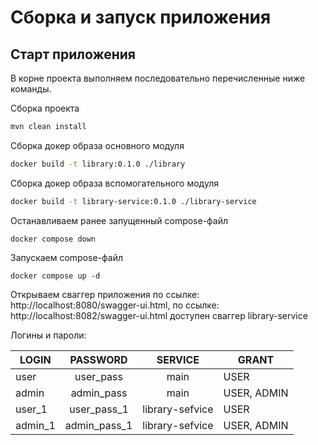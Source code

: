 # Сборка и запуск приложения
## Старт приложения
В корне проекта выполняем последовательно перечисленные ниже команды.

Сборка проекта
```sh
mvn clean install
```

Сборка докер образа основного модуля
```sh
docker build -t library:0.1.0 ./library 
```

Сборка докер образа вспомогательного модуля
```sh
docker build -t library-service:0.1.0 ./library-service 
```

Останавливаем ранее запущенный compose-файл
```shell
docker compose down
```

Запускаем compose-файл
```shell
docker compose up -d
```

Открываем сваггер приложения по ссылке: http://localhost:8080/swagger-ui.html, 
по ссылке: http://localhost:8082/swagger-ui.html доступен сваггер library-service

Логины и пароли:

| LOGIN   |   PASSWORD   |          SERVICE          | GRANT       |
|---------|:------------:|:-------------------------:|-------------|
| user    |  user_pass   |           main            | USER        |
| admin   |  admin_pass  |           main            | USER, ADMIN |
| user_1  | user_pass_1  |      library-sefvice      | USER        |
| admin_1 | admin_pass_1 |      library-sefvice      | USER, ADMIN |
